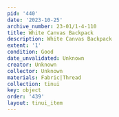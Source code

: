 ```yaml
---
pid: '440'
date: '2023-10-25'
archive_number: 23-01/1-4-110
title: White Canvas Backpack
description: White Canvas Backpack
extent: '1'
condition: Good
date_unvalidated: Unknown
creator: Unknown
collector: Unknown
materials: Fabric|Thread
collection: tinui
key: object
order: '439'
layout: tinui_item
---
```

